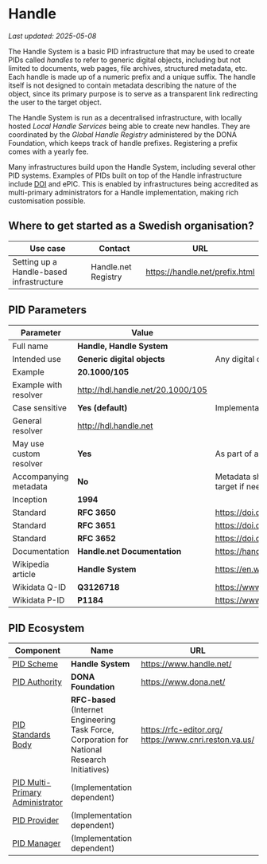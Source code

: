 # Handle

_Last updated: 2025-05-08_

The Handle System is a basic PID infrastructure that may be used to create PIDs called _handles_ to refer to generic digital objects, including but not limited to documents, web pages, file archives, structured metadata, etc. Each handle is made up of a numeric prefix and a unique suffix. The handle itself is not designed to contain metadata describing the nature of the object, since its primary purpose is to serve as a transparent link redirecting the user to the target object.

The Handle System is run as a decentralised infrastructure, with locally hosted _Local Handle Services_ being able to create new handles. They are coordinated by the _Global Handle Registry_ administered by the DONA Foundation, which keeps track of handle prefixes. Registering a prefix comes with a yearly fee.

Many infrastructures build upon the Handle System, including several other PID systems. Examples of PIDs built on top of the Handle infrastructure include [DOI](doi.md) and ePIC. This is enabled by infrastructures being accredited as multi-primary administrators for a Handle implementation, making rich customisation possible.

## Where to get started as a Swedish organisation?
| Use case                                    | Contact                        | URL |
| --------                                    | -------                        | -------                          |
| Setting up a Handle-based infrastructure    | Handle.net Registry            | <https://handle.net/prefix.html> |

## PID Parameters
| Parameter                                                                               | Value                                       | Details |
| --------                                                                                | -------                                     | ------- |
| Full name                                                                               | **Handle, Handle System**                   ||
| Intended use                                                                            | **Generic digital objects**                 | Any digital object accessible with an URI |
| Example                                                                                 | **20.1000/105**                             ||
| Example with resolver                                                                   | <http://hdl.handle.net/20.1000/105>         ||
| Case sensitive                                                                          | **Yes (default)**                           | Implementation dependent |
| General resolver                                                                        | <http://hdl.handle.net>                     ||
| May use custom resolver                                                                 | **Yes**                                     | As part of a _Local Handle Service_ |
| Accompanying metadata                                                                   | **No**                                      | Metadata should be delivered by the handle target if needed |
| Inception                                                                               | **1994**                                    ||
| Standard                                                                                | **RFC 3650**                                | <https://doi.org/10.17487%2FRFC3650> |
| Standard                                                                                | **RFC 3651**                                | <https://doi.org/10.17487%2FRFC3651> |
| Standard                                                                                | **RFC 3652**                                | <https://doi.org/10.17487%2FRFC3652> |
| Documentation                                                                           | **Handle.net Documentation**                | <https://handle.net/hnr_documentation.html> |
| Wikipedia article                                                                       | **Handle System**                           | <https://en.wikipedia.org/wiki/Handle_System> |
| Wikidata Q-ID                                                                           | **Q3126718**                                | <https://www.wikidata.org/wiki/Q3126718> |
| Wikidata P-ID                                                                           | **P1184**                                   | <https://www.wikidata.org/wiki/Property:P1184> |

## PID Ecosystem
| Component                                                                                         | Name                              | URL                           |
| --------                                                                                          | -------                           | -------                       |
| [PID Scheme](../pid-concepts/pid-ecosystem.md#scheme)                                             | **Handle System**                 | <https://www.handle.net/>     |
| [PID Authority](../pid-concepts/pid-ecosystem.md#authority)                                       | **DONA Foundation**               | <https://www.dona.net/>       |
| [PID Standards Body](../pid-concepts/pid-ecosystem.md#standards-body)                             | **RFC-based** (Internet Engineering Task Force, Corporation for National Research Initiatives) | <https://rfc-editor.org/> <https://www.cnri.reston.va.us/>          |
| [PID Multi-Primary Administrator](../pid-concepts/pid-ecosystem.md#multi-primary-administrator)   | (Implementation dependent)        ||
| [PID Provider](../pid-concepts/pid-ecosystem.md#provider)                                         | (Implementation dependent)        ||
| [PID Manager](../pid-concepts/pid-ecosystem.md#manager)                                           | (Implementation dependent)        ||

